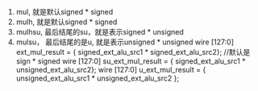 

1. mul,         就是默认signed * signed
2. mulh,        就是默认signed * signed
3. mulhsu,      最后结尾的su，就是表示signed * unsigned
4. mulsu，      最后结尾的是u, 就是表示unsigned * unsigned
wire [127:0]    ext_mul_result = {   signed_ext_alu_src1 *   signed_ext_alu_src2}; //默认是sign * signed
wire [127:0] su_ext_mul_result = {   signed_ext_alu_src1 * unsigned_ext_alu_src2};
wire [127:0]  u_ext_mul_result = { unsigned_ext_alu_src1 * unsigned_ext_alu_src2 };